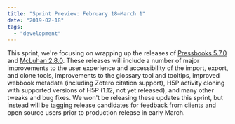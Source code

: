 ```yaml
---
title: "Sprint Preview: February 18–March 1"
date: "2019-02-18"
tags: 
  - "development"
---
```


This sprint, we're focusing on wrapping up the releases of [Pressbooks 5.7.0](https://github.com/pressbooks/pressbooks/projects/38) and [McLuhan 2.8.0](https://github.com/pressbooks/pressbooks-book/projects/20). These releases will include a number of major improvements to the user experience and accessibility of the import, export, and clone tools, improvements to the glossary tool and tooltips, improved webbook metadata (including Zotero citation support), H5P activity cloning with supported versions of H5P (1.12, not yet released), and many other tweaks and bug fixes. We won't be releasing these updates this sprint, but instead will be tagging release candidates for feedback from clients and open source users prior to production release in early March.

